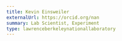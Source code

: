 ```yaml
---
title: Kevin Einsweiler
externalUrl: https://orcid.org/nan
summary: Lab Scientist, Experiment
type: lawrenceberkeleynationallaboratory
---
```


